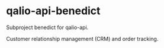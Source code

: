 # qalio-api-benedict

Subproject benedict for qalio-api.

Customer relationship management (CRM) and order tracking.
